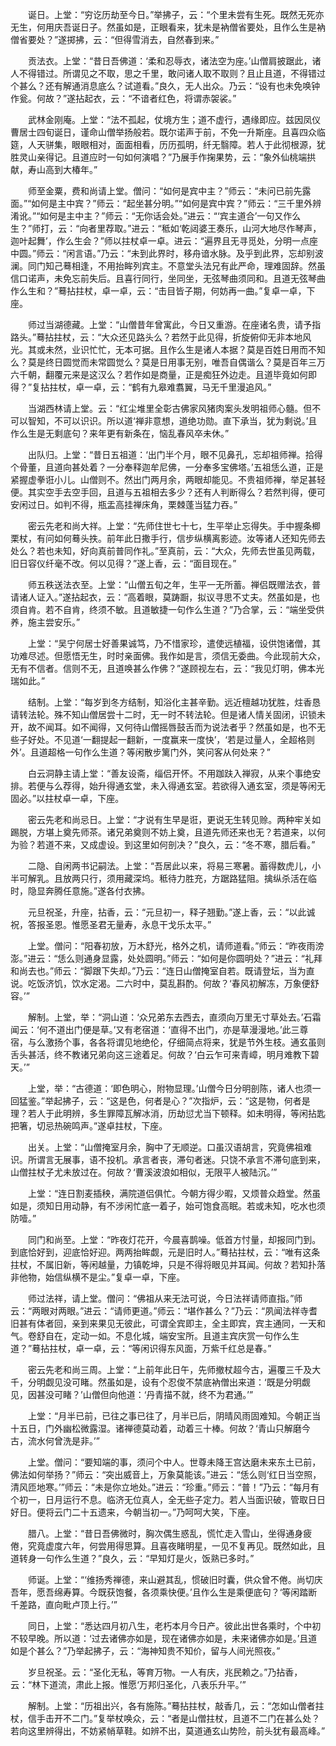 <!-- { "loadSidebar": true } -->
　　诞日。上堂：“穷讫历劫至今日。”举拂子，云：“个里未尝有生死。既然无死亦无生，何用庆吾诞日子。然虽如是，正眼看来，犹未是衲僧省要处，且作么生是衲僧省要处？”遂掷拂，云：“但得雪消去，自然春到来。”

　　贡法衣。上堂：“昔日吾佛道：‘柔和忍辱衣，诸法空为座。’山僧肩披踞此，诸人不得错过。所谓见之不取，思之千里，敢问诸人取不取则？且止且道，不得错过个甚么？还有解通消息底么？试道看。”良久，无人出众。乃云：“设有也未免唤钟作瓮。何故？”遂拈起衣，云：“不谙者红色，将谓赤袈裟。”

　　武林金刚庵。上堂：“法不孤起，仗境方生；道不虚行，遇缘即应。兹因凤仪曹居士四旬诞日，谨命山僧举扬般若。既尔诺声于前，不免一升斯座。且喜四众临筵，人天骈集，眼眼相对，面面相看，历历孤明，纤无翳障。若人于此彻根源，犹胜灵山亲得记。且道应时一句如何演唱？”乃展手作掬果势，云：“象外仙桃端拱献，寿山高到大椿年。”

　　师至金粟，费和尚请上堂。僧问：“如何是宾中主？”师云：“未问已前先露面。”“如何是主中宾？”师云：“起坐甚分明。”“如何是宾中宾？”师云：“三千里外辨淆讹。”“如何是主中主？”师云：“无你话会处。”进云：“‘宾主道合’一句又作么生？”师打，云：“向者里荐取。”进云：“秪如‘乾闼婆王奏乐，山河大地尽作琴声，迦叶起舞’，作么生会？”师以拄杖卓一卓。进云：“遍界且无寻觅处，分明一点座中圆。”师云：“闲言语。”乃云：“未到此界时，移舟谙水脉。及乎到此界，忘却别波澜。同门知己蓦相逢，不用抬眸列宾主。不意堂头法兄有此严命，理难固辞。然虽信口诺声，未免忘前失后。且喜行同行，坐同坐，无弦琴曲须同和。且道无弦琴曲作么生和？”蓦拈拄杖，卓一卓，云：“击目皆子期，何妨再一曲。”复卓一卓，下座。

　　师过当湖德藏。上堂：“山僧昔年曾寓此，今日又重游。在座诸名贵，请予指路头。”蓦拈拄杖，云：“大众还见路头么？若然于此见得，折旋俯仰无非本地风光。其或未然，业识忙忙，无本可据。且作么生是诸人本据？莫是百姓日用而不知么？莫是终日圆觉而未常圆觉么？莫是日用事无别，唯吾自偶谐么？莫是百年三万六千朝，翻覆元来是这汉么？若作如是商量，正是痴狂外边走。且道毕竟如何即得？”复拈拄杖，卓一卓，云：“鹤有九皋难翥翼，马无千里漫追风。”

　　当湖西林请上堂。云：“红尘堆里全彰古佛家风猪肉案头发明祖师心髓。但不可以智知，不可以识识。所以道‘禅非意想，道绝功勋。直下承当，犹为剩说。’且作么生是无剩底句？来年更有新条在，恼乱春风卒未休。”

　　出队归。上堂：“昔日五祖道：‘出门半个月，眼不见鼻孔，忘却祖师禅。拾得个骨董，且道向甚处着？一分奉释迦牟尼佛，一分奉多宝佛塔。’五祖恁么道，正是紧握虚拳诳小儿。山僧则不。然出门两月余，两眼却能见。不贵祖师禅，举足甚轻便。其实空手去空手回，且道与五祖相去多少？还有人判断得么？若然判得，便可安闲过日。如判不得，瓶盂高挂禅床角，栗棘蓬当猛力吞。”

　　密云先老和尚大祥。上堂：“先师住世七十七，生平举止忘得失。手中握条楖栗杖，有问如何蓦头抶。前年此日撒手行，信步纵横离影迹。汝等诸人还知先师去处么？若也未知，好向真前普同作礼。”至真前，云：“大众，先师去世虽见两载，旧日容仪纤毫不改。何以见得？”遂上香，云：“面目现在。”

　　师五秩送法衣至。上堂：“山僧五旬之年，生平一无所蓄。禅侣既赠法衣，普请诸人证入。”遂拈起衣，云：“高着眼，莫踌蹰，拟议寻思不丈夫。然虽如是，也须自肯。若不自肯，终须不敏。且道敏捷一句作么生道？”乃合掌，云：“端坐受供养，施主尝安乐。”

　　上堂：“吴宁何居士好善果诚笃，乃不惜家珍，遣使远植福，设供饱诸僧，其功难尽述。但愿悟无生，时时亲面佛。我作如是言，须信无委曲。今此现前大众，无有不信者。信则不无，且道唤甚么作佛？”遂顾视左右，云：“我见灯明，佛本光瑞如此。”

　　结制。上堂：“每岁到冬方结制，知浴化主甚辛勤。远近檀越功犹胜，炷香恳请转法轮。殊不知山僧居尝十二时，无一时不转法轮。但是诸人情关固闭，识锁未开，故不闻耳。如不闻得，又何待山僧摇唇鼓舌而为说法者乎？然虽如是，也不无些子好处。不见道‘一翻提起一翻新，一度赢来一度快’，‘若是过量人，全超格则外’。且道超格一句作么生道？等闲散步篱门外，笑问客从何处来？”

　　白云洞静主请上堂：“善友设斋，缁侣开怀。不用跏趺入禅寂，从来个事绝安排。若便与么荐得，始升得通玄堂，未入得通玄室。若欲得入通玄室，须是等闲无固必。”以拄杖卓一卓，下座。

　　密云先老和尚忌日。上堂：“才说有生早是诳，更说无生转见赊。两种牢关如踢脱，方堪上奠先师茶。诸兄弟奠则不妨上奠，且道先师还来也无？若道来，以何为验？若道不来，又成虚设。到这里如何剖决？”良久，云：“冬不寒，腊后看。”

　　二隐、自闲两书记嗣法。上堂：“吾居此以来，将易三寒暑。蓄得数虎儿，小半可解乳。且放两只行，须用藏深坞。秪待力胜充，方踞路猛阻。擒纵杀活在临时，隐显奔腾任意施。”遂各付衣拂。

　　元旦祝圣，升座，拈香，云：“元旦初一，释子翘勤。”遂上香，云：“以此诚祝，答报圣恩。惟愿圣君无量寿，永息干戈乐太平。”

　　上堂。僧问：“阳春初放，万木舒光，格外之机，请师道看。”师云：“昨夜雨滂澎。”进云：“恁么则通身显露，处处圆明。”师云：“如何是你圆明处？”进云：“礼拜和尚去也。”师云：“脚跟下失却。”乃云：“连日山僧掩室自若。既请登坛，当为直说。吃饭济饥，饮水定渴。二六时中，莫乱斟酌。何故？‘春风初解冻，万象便舒容。’”

　　解制。上堂，举：“洞山道：‘众兄弟东去西去，直须向万里无寸草处去。’石霜闻云：‘何不道出门便是草。’又有老宿道：‘直得不出门，亦是草漫漫地。’此三尊宿，与么激扬个事，各各将谓见地绝伦，仔细简点将来，犹是节外生枝。通玄虽则舌头甚活，终不教诸兄弟向这三途着足。何故？‘白云乍可来青嶂，明月难教下碧天。’”

　　上堂，举：“古德道：‘即色明心，附物显理。’山僧今日分明剖陈，诸人也须一回猛鉴。”举起拂子，云：“这是色，何者是心？”次指炉，云：“这是物，何者是理？若人于此明辨，多生罪障瓦解冰消，历劫愆尤当下顿释。如未明得，等闲拈匙把箸，切忌热碗鸣声。”遂卓拄杖，下座。

　　出关。上堂：“山僧掩室月余，胸中了无顺逆。口虽汉语胡言，究竟佛祖难识。所谓言无展事，语不投机。承言者丧，滞句者迷。只饶不承言不滞句底到来，山僧拄杖子尤未放过在。何故？‘曹溪波浪如相似，无限平人被陆沉。’”

　　上堂：“连日割麦插秧，满院道侣俱忙。今朝方得少暇，又烦普众趋堂。然虽如是，须知日用动静，有不涉闲忙底一着子，始可饱食高眠。若或未知，吃水也须防噎。”

　　同门和尚至。上堂：“昨夜灯花开，今晨喜鹊噪。低首方忖量，却报同门到。到底恰好到，迎底恰好迎。两两抬眸觑，元是旧时人。”蓦拈拄杖，云：“唯有这条拄杖，不属旧新，等闲越量，力镇乾坤，只是不得将眼见并耳闻。何故？若知扑落非他物，始信纵横不是尘。”复卓一卓，下座。

　　师过法祥，请上堂。僧问：“佛祖从来无法可说，今日法祥请师直指。”师云：“两眼对两眼。”进云：“请师更道。”师云：“堪作甚么？”乃云：“夙闻法祥寺耆旧甚有体者回，亲到来果见无彼此，可谓全宾即主，全主即宾，宾主通同，一天和气。卷舒自在，定动一如。不息化城，端安宝所。且道主宾庆赏一句作么生道？”蓦拈拄杖，卓一卓，云：“等闲识得东风面，万紫千红总是春。”

　　密云先老和尚三周。上堂：“上前年此日午，先师撤杖超今古，遍覆三千及大千，分明觑见没可睹。然虽如是，设有个忍俊不禁底衲僧出来道：‘既是分明觑见，因甚没可睹？’山僧但向他道：‘丹青描不就，终不为君通。’”

　　上堂：“月半已前，已往之事已往了，月半已后，阴晴风雨固难知。今朝正当十五日，门外幽松微露湿。诸禅德莫动着，动着三十棒。何故？‘青山只解磨今古，流水何曾洗是非。’”

　　上堂。僧问：“要知端的事，须问个中人。世尊未降王宫达磨未来东土已前，佛法如何举扬？”师云：“突出威音上，万象莫能该。”进云：“恁么则‘红日当空照，清风匝地寒。’”师云：“未是你立地处。”进云：“珍重。”师云：“普！”乃云：“每月有个初一，日月运行不息。临济无位真人，全无些子定力。若人当面识破，管取日日好日。便将云门二十五遗来，今朝当初一。”乃呵呵大笑，下座。

　　腊八。上堂：“昔日吾佛微时，胸次偶生惑乱，慌忙走入雪山，坐得通身疲倦，究竟虚度六年，何尝用得思算。且喜夜睹明星，一见不复再见。既然如此，且道转身一句作么生道？”良久，云：“早知灯是火，饭熟已多时。”

　　师诞。上堂：“‘维扬秀禅德，来山避其乱，惯破旧时囊，供众曾不倦。尚切庆吾年，愿吾绵寿算。今既获饱餐，各须乘快便。’且作么生是乘便底句？‘等闲踏断千差路，直向毗卢顶上行。’”

　　同日，上堂：“悉达四月初八生，老朽本月今日产。彼此出世各乘时，个中初不较早晚。所以道：‘过去诸佛亦如是，现在诸佛亦如是，未来诸佛亦如是。’且道如是个甚么？”乃举起拂子，云：“海神知贵不知价，留与人间光照夜。”

　　岁旦祝圣。云：“圣化无私，等育万物。一人有庆，兆民赖之。”乃拈香，云：“林下道流，肃此上报。惟愿‘万邦归圣化，八表乐升平。’”

　　解制。上堂：“历祖出兴，各有施陈。”蓦拈拄杖，敲香几，云：“怎如山僧者拄杖，信手击开不二门。”复举杖唤众，云：“者是山僧拄杖，且道不二门在甚么处？若向这里辨得出，不妨紧帩草鞋。如辨不出，莫道通玄山势险，前头犹有最高峰。”

